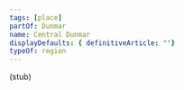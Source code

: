 ```yaml
---
tags: [place]
partOf: Dunmar
name: Central Dunmar
displayDefaults: { definitiveArticle: ""}
typeOf: region
---
```


(stub)